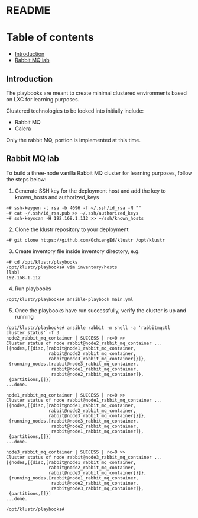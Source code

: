 # README

# Table of contents
- [Introduction](#introduction)
- [Rabbit MQ lab](#rabbitmq)


## Introduction
<div id="introduction" />
The playbooks are meant to create minimal clustered environments based on LXC for learning purposes.

Clustered technologies to be looked into initially include:
- Rabbit MQ
- Galera

Only the rabbit MQ, portion is implemented at this time.

## Rabbit MQ lab
<div id="rabbitmq" />

To build a three-node vanilla Rabbit MQ cluster for learning purposes, follow the steps below:

1. Generate SSH key for the deployment host and add the key to known_hosts and authorized_keys

```
~# ssh-keygen -t rsa -b 4096 -f ~/.ssh/id_rsa -N ""
~# cat ~/.ssh/id_rsa.pub >> ~/.ssh/authorized_keys
~# ssh-keyscan -H 192.168.1.112 >> ~/ssh/known_hosts
```

2. Clone the klustr repository to your deployment
```
~# git clone https://github.com/OchiengEd/klustr /opt/klustr
```

3.  Create inventory file inside inventory directory, e.g.

```
~# cd /opt/klustr/playbooks
/opt/klustr/playbooks# vim inventory/hosts
[lab]
192.168.1.112
```

4. Run playbooks

```
/opt/klustr/playbooks# ansible-playbook main.yml 
```
5. Once the playbooks have run successfully, verify the cluster is up and running
```
/opt/klustr/playbooks# ansible rabbit -m shell -a 'rabbitmqctl cluster_status' -f 3
node2_rabbit_mq_container | SUCCESS | rc=0 >>
Cluster status of node rabbit@node2_rabbit_mq_container ...
[{nodes,[{disc,[rabbit@node1_rabbit_mq_container,
                rabbit@node2_rabbit_mq_container,
                rabbit@node3_rabbit_mq_container]}]},
 {running_nodes,[rabbit@node3_rabbit_mq_container,
                 rabbit@node1_rabbit_mq_container,
                 rabbit@node2_rabbit_mq_container]},
 {partitions,[]}]
...done.

node1_rabbit_mq_container | SUCCESS | rc=0 >>
Cluster status of node rabbit@node1_rabbit_mq_container ...
[{nodes,[{disc,[rabbit@node1_rabbit_mq_container,
                rabbit@node2_rabbit_mq_container,
                rabbit@node3_rabbit_mq_container]}]},
 {running_nodes,[rabbit@node3_rabbit_mq_container,
                 rabbit@node2_rabbit_mq_container,
                 rabbit@node1_rabbit_mq_container]},
 {partitions,[]}]
...done.

node3_rabbit_mq_container | SUCCESS | rc=0 >>
Cluster status of node rabbit@node3_rabbit_mq_container ...
[{nodes,[{disc,[rabbit@node1_rabbit_mq_container,
                rabbit@node2_rabbit_mq_container,
                rabbit@node3_rabbit_mq_container]}]},
 {running_nodes,[rabbit@node1_rabbit_mq_container,
                 rabbit@node2_rabbit_mq_container,
                 rabbit@node3_rabbit_mq_container]},
 {partitions,[]}]
...done.

/opt/klustr/playbooks# 
```
